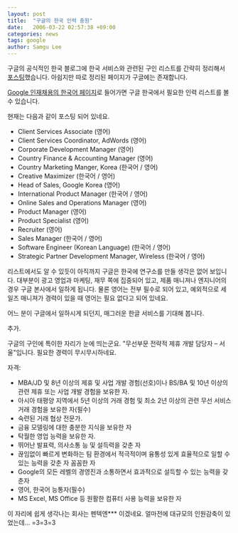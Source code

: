 ```yaml
---
layout: post
title:  "구글의 한국 인력 충원"
date:   2006-03-22 02:57:38 +09:00
categories: news
tags: google
author: Samgu Lee
---
```

구글의 공식적인 한국 블로그에 한국 서비스와 관련된 구인 리스트를 간략히 정리해서 [포스팅](http://googlekoreablog.blogspot.com/2006/03/google_22.html)했습니다. 아쉽지만 따로 정리된 페이지가 구글에는 존재합니다.

[Google 인재채용의 한국어 페이지](http://www.google.co.kr/intl/ko/jobs/)로 들어가면 구글 한국에서 필요한 인력 리스트를 볼 수 있습니다.

현재는 다음과 같이 포스팅 되어 있네요.

* Client Services Associate (영어)
* Client Services Coordinator, AdWords (영어)
* Corporate Development Manager (영어)
* Country Finance & Accounting Manager (영어)
* Country Marketing Manger, Korea (한국어 / 영어)
* Creative Maximizer (한국어 / 영어)
* Head of Sales, Google Korea (영어)
* International Product Manager (한국어 / 영어)
* Online Sales and Operations Manager (영어)
* Product Manager (영어)
* Product Specialist (영어)
* Recruiter (영어)
* Sales Manager (한국어 / 영어)
* Software Engineer (Korean Language) (한국어 / 영어)
* Strategic Partner Development Manager, Wireless (한국어 / 영어)

리스트에서도 알 수 있듯이 아직까지 구글은 한국에 연구소를 만들 생각은 없어 보입니다. 대부분이 광고 영업과 마케팅, 재무 쪽에 집중되어 있고, 제품 매니져나 엔지니어의 경우 구글 본사에서 일하게 됩니다. 물론 영어는 전부 필수로 되어 있고, 예외적으로 세일즈 매니져가 경력이 있을 때 영어는 필요 없다고 되어 있네요.

어느 분이 구글에서 일하시게 되던지, 매그러운 한글 서비스를 기대해 봅니다.

추가.

구글의 구인에 특이한 자리가 눈에 띄는군요. "무선부문 전략적 제휴 개발 담당자 – 서울"입니다. 필요한 경력이 무시무시하네요.

자격:

- MBA/JD 및 8년 이상의 제휴 및 사업 개발 경험(선호)이나 BS/BA 및 10년 이상의 관련 제휴 또는 사업 개발 경험을 보유한 자.
- 아시아 태평양 지역에서 5년 이상의 거래 경험 및 최소 2년 이상의 관련 무선 서비스 거래 경험을 보유한 자(필수)
- 숙련된 거래 협상 전문가.
- 금융 모델링에 대한 충분한 지식을 보유한 자
- 탁월한 영업 능력을 보유한 자.
- 뛰어난 발표력, 의사소통 능 및 설득력을 갖춘 자
- 끊임없이 빠르게 변화하는 팀 환경에서 적극적이며 융통성 있게 효율적으로 일할 수 있는 능력을 갖춘 자
꼼꼼한 자
- Google의 모든 레벨의 경영진과 소통하면서 효과적으로 설득할 수 있는 능력을 갖춘자
- 영어, 한국어 능통자(필수)
- MS Excel, MS Office 등 원활한 컴퓨터 사용 능력을 보유한 자

이 자리에 쉽게 생각나는 회사는 펜텍엔*** 이겠네요. 얼마전에 대규모의 인원감축이 있었는데&#8230; =3=3=3
